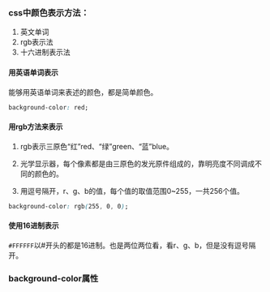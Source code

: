 ### css中颜色表示方法：
1. 英文单词
2. rgb表示法
3. 十六进制表示法

#### 用英语单词表示
能够用英语单词来表述的颜色，都是简单颜色。

```css
background-color: red;
```

#### 用rgb方法来表示
1. rgb表示三原色“红”red、“绿”green、“蓝”blue。  
2. 光学显示器，每个像素都是由三原色的发光原件组成的，靠明亮度不同调成不同的颜色的。  
3. 用逗号隔开，r、g、b的值，每个值的取值范围0~255，一共256个值。

```css
background-color: rgb(255, 0, 0);
```

#### 使用16进制表示
`#FFFFFF`以#开头的都是16进制。也是两位两位看，看r、g、b，但是没有逗号隔开。

### background-color属性
